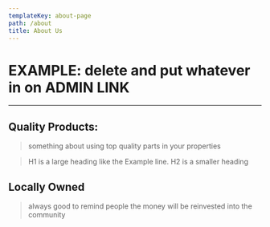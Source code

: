 ```yaml
---
templateKey: about-page
path: /about
title: About Us
---
```


# **EXAMPLE: delete and put whatever in on ADMIN LINK**

---

## **Quality Products:**

> something about using top quality parts in your properties

> H1 is a large heading like the Example line. H2 is a smaller heading

## **Locally Owned**

> always good to remind people the money will be reinvested into the community
